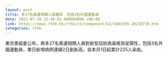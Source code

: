 ```yaml
---
layout: post
title: 多27名奧運相關人員確診　包括3名外國運動員
date: 2021-07-30 15:46:01.000000000 +08:00
link: https://news.rthk.hk/rthk/ch/component/k2/1603399-20210730.htm
categories: rthk
---
```


東京奧組委公布，再多27名奧運相關人員對新型冠狀病毒檢測呈陽性，包括3名外國運動員，單日新增病例連續2日創新高，自本月1日起累計225人染疫。
